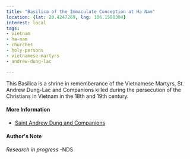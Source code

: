 ```yaml
---
title: "Basilica of the Immaculate Conception at Ha Nam"
location: {lat: 20.4247269, lng: 106.1588304}
interest: local
tags:
- vietnam
- ha-nam
- churches
- holy-persons
- vietnamese-martyrs
- andrew-dung-lac

---
```



This Basilica is a shrine in rememberance of the Vietnamese Martyrs, St. Andrew Dung-Lac and Companions killed during the persecution of the Christians in Vietnam in the 18th and 19th century.

#### More Information

* [Saint Andrew Dung and Companions](https://mycatholic.life/saints/saints-of-the-liturgical-year/november-24-saint-andrew-dung-lac-and-his-companions-martyrs-memorial/)




#### Author's Note

_Research in progress_
-NDS




